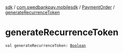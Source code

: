 [sdk](../../index.md) / [com.swedbankpay.mobilesdk](../index.md) / [PaymentOrder](index.md) / [generateRecurrenceToken](./generate-recurrence-token.md)

# generateRecurrenceToken

`val generateRecurrenceToken: `[`Boolean`](https://kotlinlang.org/api/latest/jvm/stdlib/kotlin/-boolean/index.html)